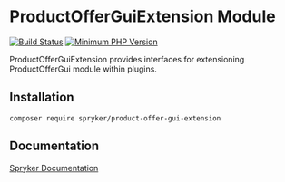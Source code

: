 # ProductOfferGuiExtension Module
[![Build Status](https://travis-ci.org/spryker/product-offer-gui-extension.svg)](https://travis-ci.org/spryker/product-offer-gui-extension)
[![Minimum PHP Version](https://img.shields.io/badge/php-%3E%3D%207.2-8892BF.svg)](https://php.net/)

ProductOfferGuiExtension provides interfaces for extensioning ProductOfferGui module within plugins.

## Installation

```
composer require spryker/product-offer-gui-extension
```

## Documentation

[Spryker Documentation](https://academy.spryker.com/developing_with_spryker/module_guide/modules.html)
